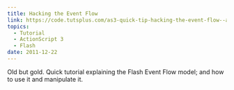 ```yaml
---
title: Hacking the Event Flow
link: https://code.tutsplus.com/as3-quick-tip-hacking-the-event-flow--active-10482t
topics:
  - Tutorial
  - ActionScript 3
  - Flash
date: 2011-12-22
---
```

Old but gold. Quick tutorial explaining the Flash Event Flow model; and how to use it and manipulate it.
